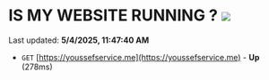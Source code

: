 # IS MY WEBSITE RUNNING ? [![](https://img.shields.io/static/v1?label=Sponsor&message=%E2%9D%A4&logo=GitHub&color=%23fe8e86)](https://github.com/sponsors/Youssef-Lehmam)

Last updated: **5/4/2025, 11:47:40 AM**

- `GET` [https://youssefservice.me](https://youssefservice.me) - **Up** (278ms)
